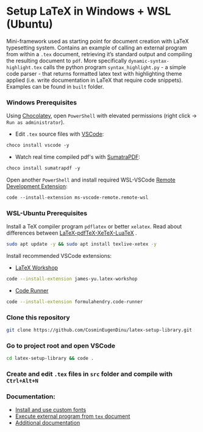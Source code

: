 # Setup LaTeX in Windows + WSL (Ubuntu)
Mini-framework used as starting point for document creation with LaTeX typesetting system. Contains an example of calling an external program from within a `.tex` document, retrieving it’s standard output and compiling the resulting document to `pdf`. More specifically `dynamic-syntax-highlight.tex` calls the python program `syntax_highlight.py` - a simple code parser - that returns formatted latex text with highlighting theme applied (i.e. write documentation in LaTeX that require code snippets). Examples can be found in `built` folder.

### Windows Prerequisites
Using [Chocolatey](https://chocolatey.org/install), open `PowerShell` with elevated permissions (right click -> `Run as administrator`).
- Edit `.tex` source files with [VSCode](https://code.visualstudio.com/docs/remote/wsl):
```ps
choco install vscode -y
```
- Watch real time compiled pdf's with [SumatraPDF](https://www.sumatrapdfreader.org/free-pdf-reader):
```ps
choco install sumatrapdf -y
```
Open another `PowerShell` and install required WSL-VSCode [Remote Development Extension](https://marketplace.visualstudio.com/items?itemName=ms-vscode-remote.vscode-remote-extensionpack):
```ps
code --install-extension ms-vscode-remote.remote-wsl
```

### WSL-Ubuntu Prerequisites
Install a TeX compiler program `pdflatex` or better `xelatex`. Read about differences between [LaTeX-pdfTeX-XeTeX-LuaTeX](https://www.overleaf.com/learn/latex/Articles/The_TeX_family_tree:_LaTeX,_pdfTeX,_XeTeX,_LuaTeX_and_ConTeXt) .
```bash
sudo apt update -y && sudo apt install texlive-xetex -y
```
Install recommended VSCode extensions:
- [LaTeX Workshop](https://marketplace.visualstudio.com/items?itemName=James-Yu.latex-workshop)
```bash
code --install-extension james-yu.latex-workshop
```
- [Code Runner](https://marketplace.visualstudio.com/items?itemName=formulahendry.code-runner)
```bash
code --install-extension formulahendry.code-runner
```
### Clone this repository
```bash
git clone https://github.com/CosminEugenDinu/latex-setup-library.git
```
### Go to project root and open VSCode
```bash
cd latex-setup-library && code .
```

### Create and edit `.tex` files in `src` folder and compile with `Ctrl+Alt+N`

### Documentation:
- [Install and use custom fonts](docs/custom-fonts.md)
- [Execute external program from `tex` document](docs/execute-external-program.md)
- [Additional documentation](docs/additional-documentation.md)

